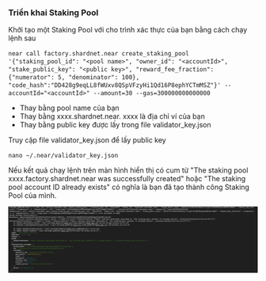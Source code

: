 ### Triển khai Staking Pool

Khởi tạo một Staking Pool với cho trình xác thực của bạn bằng cách chạy lệnh sau
```
near call factory.shardnet.near create_staking_pool '{"staking_pool_id": "<pool name>", "owner_id": "<accountId>", "stake_public_key": "<public key>", "reward_fee_fraction": {"numerator": 5, "denominator": 100}, "code_hash":"DD428g9eqLL8fWUxv8QSpVFzyHi1Qd16P8ephYCTmMSZ"}' --accountId="<accountId>" --amount=30 --gas=300000000000000
```

* Thay <pool name> bằng pool name của bạn
* Thay <accountId> bằng xxxx.shardnet.near. xxxx là địa chỉ ví của bạn
* Thay <public key> bằng public key được lấy trong file validator_key.json

Truy cập file validator_key.json để lấy public key
```
nano ~/.near/validator_key.json
```
  
Nếu kết quả chạy lệnh trên màn hình hiển thị có cum từ "The staking pool xxxx.factory.shardnet.near was successfully created" hoặc "The staking pool account ID already exists" có nghĩa là bạn đã tạo thành công Staking Pool của mình.
  
![img](./image/Staking-Pool-01.png)
